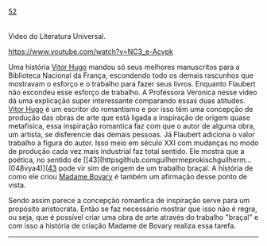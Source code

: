 [52](https://github.com/guilhermeprokisch/guilherme/issues/52) 
###### 

Video do Literatura Universal.

https://www.youtube.com/watch?v=NC3_e-Acvpk

Uma história
[Vitor Hugo](Vitor-Hugo.md) mandou  só seus melhores manuscritos para a Biblioteca Nacional da França, escondendo todo os demais rascunhos que mostravam o esforço e o trabalho para fazer seus livros. Enquanto Flaubert não escondeu esse esforço de trabalho. A Professora Veronica nesse video dá uma explicação super interessante comparando essas duas atitudes. [Vitor Hugo](Vitor-Hugo) é um escritor do romantismo e por isso têm uma concepção de produção das obras de arte que está ligada a inspiração de origem quase metafisica, essa inspiração romantica faz com que o autor de alguma obra, um artista, se disferencie das demais pessoas. Já Flaubert adiciona o valor trabalho a figura do autor. Isso meio em século XXI com mudanças no modo de produção cada vez mais industrial faz total sentido. Ele mostra que a poética, no sentido de [[43](httpsgithub.comguilhermeprokischguilherm... (048vya4)]([43](httpsgithub.comguilhermeprokischguilherm...%20(048vya4).md) pode vir sim de origem de um trabalho braçal. A história de como ele criou [Madame Bovary](Madame-Bovary)  é também um afirmação desse ponto de vista.

Sendo assim parece a concepção romantica de inspiração serve para um propósito aristocrata. Então se faz necessário mostrar que isso não é regra, ou seja,  que é possível criar uma obra de arte através do trabalho "braçal" e com isso a história de criação Madame de Bovary realiza essa tarefa.



-------------------------------------------------------------------------------
